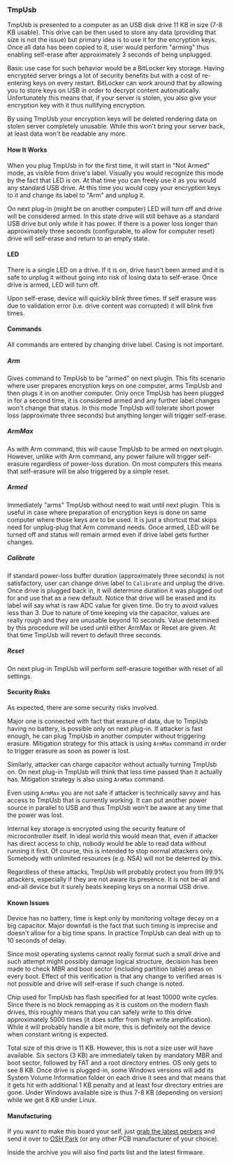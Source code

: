 ### TmpUsb ###

TmpUsb is presented to a computer as an USB disk drive 11 KB in size (7-8 KB
usable). This drive can be then used to store any data (providing that size is
not the issue) but primary idea is to use it for the encryption keys. Once all
data has been copied to it, user would perform "arming" thus enabling
self-erase after approximately 3 seconds of being unplugged.

Basic use case for such behavior would be a BitLocker key storage. Having
encrypted server brings a lot of security benefits but with a cost of
re-entering keys on every restart. BitLocker can work around that by allowing
you to store keys on USB in order to decrypt content automatically.
Unfortunately this means that, if your server is stolen, you also give your
encryption key with it thus nullifying encryption.

By using TmpUsb your encryption keys will be deleted rendering data on stolen
server completely unusable. While this won't bring your server back, at least
data won't be readable any more.


#### How It Works ####

When you plug TmpUsb in for the first time, it will start in "Not Armed" mode,
as visible from drive's label. Visually you would recognize this mode by the
fact that LED is on. At that time you can freely use it as you would any
standard USB drive. At this time you would copy your encryption keys to it and
change its label to "Arm" and unplug it.

On next plug-in (might be on another computer) LED will turn off and drive will
be considered armed. In this state drive will still behave as a standard USB
drive but only while it has power. If there is a power loss longer than
approximately three seconds (configurable, to allow for computer reset) drive
will self-erase and return to an empty state.


#### LED ####

There is a single LED on a drive. If it is on, drive hasn't been armed and it
is safe to unplug it without going into risk of losing data to self-erase. Once
drive is armed, LED will turn off.

Upon self-erase, device will quickly blink three times. If self erasure was due
to validation error (i.e. drive content was corrupted) it will blink five
times.


#### Commands ####

All commands are entered by changing drive label. Casing is not important.


##### Arm #####

Gives command to TmpUsb to be "armed" on next plugin. This fits scenario where
user prepares encryption keys on one computer, arms TmpUsb and then plugs it in
on another computer. Only once TmpUsb has been plugged in for a second time, it
is considered armed and any further label changes won't change that status. In
this mode TmpUsb will tolerate short power loss (approximate three seconds) but
anything longer will trigger self-erase.


##### ArmMax #####

As with Arm command, this will cause TmpUsb to be armed on next plugin.
However, unlike with Arm command, any power failure will trigger self-erasure
regardless of power-loss duration. On most computers this means that
self-erasure will be also triggered by a simple reset.


##### Armed #####

Immediately "arms" TmpUsb without need to wait until next plugin. This is
useful in case where preparation of encryption keys is done on same computer
where those keys are to be used. It is just a shortcut that skips need for
unplug-plug that Arm command needs. Once armed, LED will be turned off and
status will remain armed even if drive label gets further changes.


##### Calibrate #####

If standard power-loss buffer duration (approximately three seconds) is not
satisfactory, user can change drive label to `Calibrate` and unplug the drive.
Once drive is plugged back in, it will determine duration it was plugged out
for and use that as a new default. Notice that drive will be erased and its
label will say what is raw ADC value for given time. Do try to avoid values
less than 3. Due to nature of time keeping via the capacitor, values are really
rough and they are unusable beyond 10 seconds. Value determined by this
procedure will be used until either ArmMax or Reset are given. At that time
TmpUsb will revert to default three seconds.


##### Reset #####

On next plug-in TmpUsb will perform self-erasure together with reset of all
settings.


#### Security Risks ####

As expected, there are some security risks involved.

Major one is connected with fact that erasure of data, due to TmpUsb having no
battery, is possible only on next plug-in. If attacker is fast enough, he can
plug TmpUsb in another computer without triggering erasure. Mitigation strategy
for this attack is using `ArmMax` command in order to trigger erasure as soon
as power is lost.

Similarly, attacker can charge capacitor without actually turning TmpUsb on. On
next plug-in TmpUsb will think that less time passed than it actually has.
Mitigation strategy is also using `ArmMax` command.

Even using `ArmMax` you are not safe if attacker is technically savvy and has
access to TmpUsb that is currently working. It can put another power source in
parallel to USB and thus TmpUsb won't be aware at any time that the power was
lost.

Internal key storage is encrypted using the security feature of microcontroller
itself. In ideal world this would mean that, even if attacker has direct access
to chip, nobody would be able to read data without running it first. Of
course, this is intended to stop normal attackers only. Somebody with unlimited
resources (e.g. NSA) will not be deterred by this.

Regardless of these attacks, TmpUsb will probably protect you from 99.9%
attackers, especially if they are not aware its presence. It is not be-all and
end-all device but it surely beats keeping keys on a normal USB drive.


#### Known Issues ####

Device has no battery, time is kept only by monitoring voltage decay on a big
capacitor. Major downfall is the fact that such timing is imprecise and doesn't
allow for a big time spans. In practice TmpUsb can deal with up to 10 seconds
of delay.

Since most operating systems cannot really format such a small drive and such
attempt might possibly damage logical structure, decision has been made to
check MBR and boot sector (including partition table) areas on every boot.
Effect of this verification is that any change to verified areas is not
possible and drive will self-erase if such change is noted.

Chip used for TmpUsb has flash specified for at least 10000 write cycles. Since
there is no block remapping as it is custom on the modern flash drives, this
roughly means that you can safely write to this drive approximately 5000 times
(it does suffer from high write amplification). While it will probably handle a
bit more, this is definitely not the device when constant writing is expected.

Total size of this drive is 11 KB. However, this is not a size user will have
available. Six sectors (3 KB) are immediately taken by mandatory MBR and boot
sector, followed by FAT and a root directory entries. OS only gets to see 8 KB.
Once drive is plugged-in, some Windows versions will add its System Volume
Information folder on each drive it sees and that means that it gets hit with
additional 1 KB penalty and at least four directory entries are gone. Under
Windows available size is thus 7-8 KB (depending on version) while we get 8 KB
under Linux.


#### Manufacturing ####

If you want to make this board your self, just [grab the latest gerbers](http://www.jmedved.com/releases/tmpusb/)
and send it over to [OSH Park](http://oshpark.com/) (or any other PCB
manufacturer of your choice).

Inside the archive you will also find parts list and the latest firmware.
